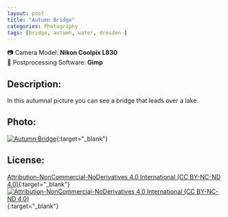 ```yaml
---
layout: post
title: "Autumn Bridge"
categories: Photography
tags: [bridge, autumn, water, dresden-]
---
```

📷 Camera Model: **Nikon Coolpix L830**<br />
💾 Postprocessing Software: **Gimp**
## Description:
In this autumnal picture you can see a bridge that leads over a lake.
## Photo:
[![Autumn Bridge](https://live.staticflickr.com/65535/51678995516_e12dfd3299_c_d.jpg)](https://www.flickr.com/photos/mike_ravenblack/51678995516){:target="_blank"}
## License:
[Attribution-NonCommercial-NoDerivatives 4.0 International (CC BY-NC-ND 4.0)](https://creativecommons.org/licenses/by-nc-nd/4.0/){:target="_blank"} \
[![Attribution-NonCommercial-NoDerivatives 4.0 International (CC BY-NC-ND 4.0)](https://i.creativecommons.org/l/by-nc-nd/4.0/88x31.png)](http://creativecommons.org/licenses/by-nc-nd/4.0/){:target="_blank"}